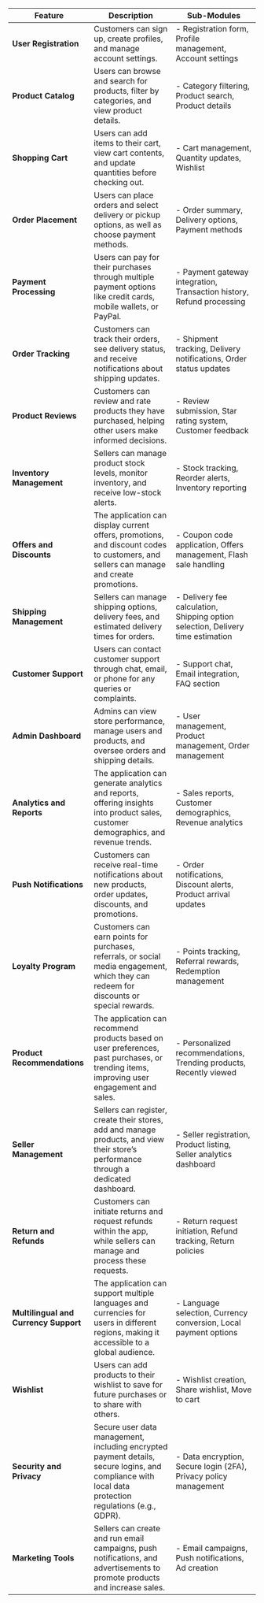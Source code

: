
| **Feature**                | **Description**                                                                                                                                                      | **Sub-Modules**                                                                                 |
|----------------------------|----------------------------------------------------------------------------------------------------------------------------------------------------------------------|-------------------------------------------------------------------------------------------------|
| **User Registration**       | Customers can sign up, create profiles, and manage account settings.                                                                                                 | - Registration form, Profile management, Account settings                                       |
| **Product Catalog**         | Users can browse and search for products, filter by categories, and view product details.                                                                            | - Category filtering, Product search, Product details                                           |
| **Shopping Cart**           | Users can add items to their cart, view cart contents, and update quantities before checking out.                                                                    | - Cart management, Quantity updates, Wishlist                                                   |
| **Order Placement**         | Users can place orders and select delivery or pickup options, as well as choose payment methods.                                                                     | - Order summary, Delivery options, Payment methods                                              |
| **Payment Processing**      | Users can pay for their purchases through multiple payment options like credit cards, mobile wallets, or PayPal.                                                     | - Payment gateway integration, Transaction history, Refund processing                           |
| **Order Tracking**          | Customers can track their orders, see delivery status, and receive notifications about shipping updates.                                                             | - Shipment tracking, Delivery notifications, Order status updates                               |
| **Product Reviews**         | Customers can review and rate products they have purchased, helping other users make informed decisions.                                                             | - Review submission, Star rating system, Customer feedback                                      |
| **Inventory Management**    | Sellers can manage product stock levels, monitor inventory, and receive low-stock alerts.                                                                            | - Stock tracking, Reorder alerts, Inventory reporting                                           |
| **Offers and Discounts**    | The application can display current offers, promotions, and discount codes to customers, and sellers can manage and create promotions.                               | - Coupon code application, Offers management, Flash sale handling                               |
| **Shipping Management**     | Sellers can manage shipping options, delivery fees, and estimated delivery times for orders.                                                                         | - Delivery fee calculation, Shipping option selection, Delivery time estimation                  |
| **Customer Support**        | Users can contact customer support through chat, email, or phone for any queries or complaints.                                                                      | - Support chat, Email integration, FAQ section                                                  |
| **Admin Dashboard**         | Admins can view store performance, manage users and products, and oversee orders and shipping details.                                                               | - User management, Product management, Order management                                         |
| **Analytics and Reports**   | The application can generate analytics and reports, offering insights into product sales, customer demographics, and revenue trends.                                  | - Sales reports, Customer demographics, Revenue analytics                                       |
| **Push Notifications**      | Customers can receive real-time notifications about new products, order updates, discounts, and promotions.                                                          | - Order notifications, Discount alerts, Product arrival updates                                 |
| **Loyalty Program**         | Customers can earn points for purchases, referrals, or social media engagement, which they can redeem for discounts or special rewards.                               | - Points tracking, Referral rewards, Redemption management                                      |
| **Product Recommendations** | The application can recommend products based on user preferences, past purchases, or trending items, improving user engagement and sales.                            | - Personalized recommendations, Trending products, Recently viewed                              |
| **Seller Management**       | Sellers can register, create their stores, add and manage products, and view their store’s performance through a dedicated dashboard.                                | - Seller registration, Product listing, Seller analytics dashboard                              |
| **Return and Refunds**      | Customers can initiate returns and request refunds within the app, while sellers can manage and process these requests.                                               | - Return request initiation, Refund tracking, Return policies                                   |
| **Multilingual and Currency Support** | The application can support multiple languages and currencies for users in different regions, making it accessible to a global audience.                  | - Language selection, Currency conversion, Local payment options                                |
| **Wishlist**                | Users can add products to their wishlist to save for future purchases or to share with others.                                                                       | - Wishlist creation, Share wishlist, Move to cart                                               |
| **Security and Privacy**    | Secure user data management, including encrypted payment details, secure logins, and compliance with local data protection regulations (e.g., GDPR).                 | - Data encryption, Secure login (2FA), Privacy policy management                                |
| **Marketing Tools**         | Sellers can create and run email campaigns, push notifications, and advertisements to promote products and increase sales.                                            | - Email campaigns, Push notifications, Ad creation                                              |